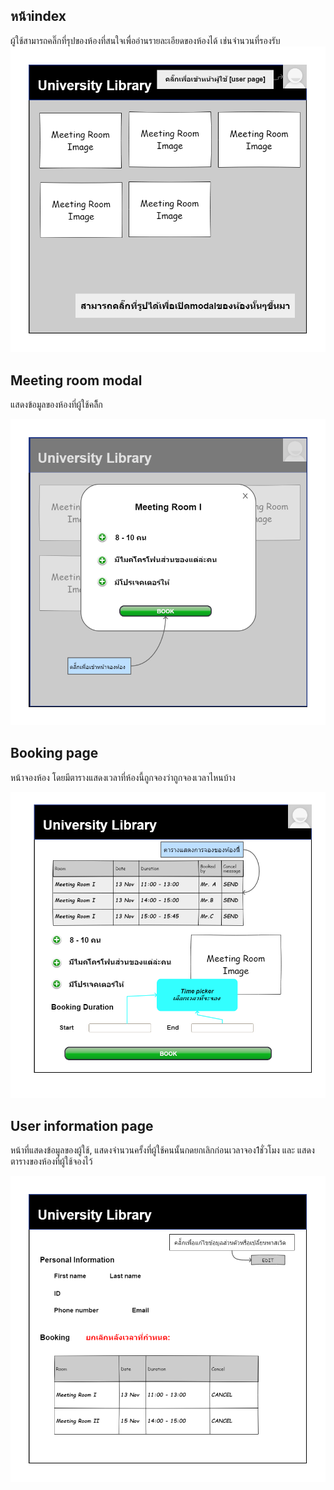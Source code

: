 ## หน้าindex

ผู้ใช้สามารถคลิ๊กที่รุปของห้องที่สนใจเพื่ออ่านรายละเอียดของห้องได้ เช่นจำนวนที่รองรับ
![index](/Wireframe/index.png)

## Meeting room modal

แสดงข้อมูลของห้องที่ผู้ใช้คลิ็ก

![modal](/Wireframe/meeting_room_modal.png)

## Booking page

หน้าจองห้อง โดยมีตารางแสดงเวลาที่ห้องนี้ถูกจองว่าถูกจองเวลาไหนบ้าง

![index](/Wireframe/booking_page.png)

## User information page

หน้าที่แสดงข้อมูลของผู้ใช้, แสดงจำนวนครั้งที่ผู้ใช้คนนั้นกดยกเลิกก่อนเวลาจอง1ชั่วโมง และ แสดง ตารางของห้องที่ผู้ใช้จองไว้

![index](/Wireframe/user_information_page.png)
